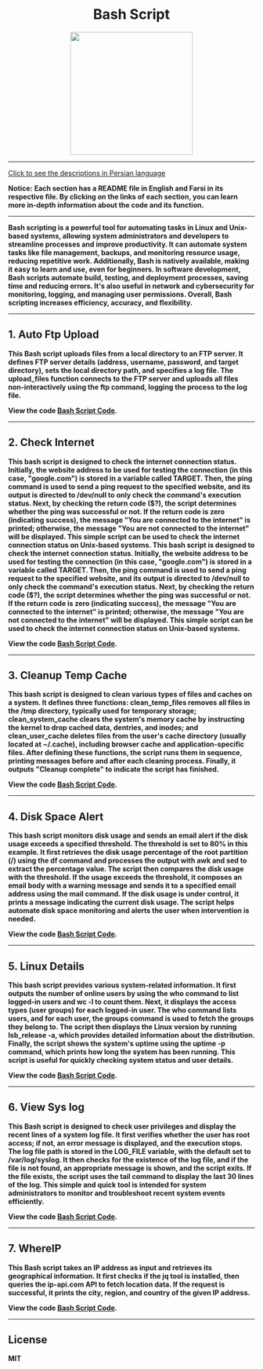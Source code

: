 <div align="center">

# Bash Script
<img src="https://cloud.githubusercontent.com/assets/2059754/24601246/753a7f36-1858-11e7-9d6b-7a0e64fb27f7.png" height="250px" width="250px">

</div>
<hr>

[Click to see the descriptions in Persian language](Persian.md)

<b>Notice:</b> <b>Each section has a README file in English and Farsi in its respective file. By clicking on the links of each section, you can learn more in-depth information about the code and its function.
<hr>
Bash scripting is a powerful tool for automating tasks in Linux and Unix-based systems, allowing system administrators and developers to streamline processes and improve productivity. It can automate system tasks like file management, backups, and monitoring resource usage, reducing repetitive work. Additionally, Bash is natively available, making it easy to learn and use, even for beginners. In software development, Bash scripts automate build, testing, and deployment processes, saving time and reducing errors. It's also useful in network and cybersecurity for monitoring, logging, and managing user permissions. Overall, Bash scripting increases efficiency, accuracy, and flexibility.
<hr>

## 1. Auto Ftp Upload
This Bash script uploads files from a local directory to an FTP server. It defines FTP server details (address, username, password, and target directory), sets the local directory path, and specifies a log file. The upload_files function connects to the FTP server and uploads all files non-interactively using the ftp command, logging the process to the log file.

View the code <b>[Bash Script Code](BashScript/AutoFtpUpload/AutoFtpUploadEnglish.sh)</b>.
<hr>

## 2. Check Internet
This bash script is designed to check the internet connection status. Initially, the website address to be used for testing the connection (in this case, "google.com") is stored in a variable called TARGET. Then, the ping command is used to send a ping request to the specified website, and its output is directed to /dev/null to only check the command's execution status. Next, by checking the return code ($?), the script determines whether the ping was successful or not. If the return code is zero (indicating success), the message "You are connected to the internet" is printed; otherwise, the message "You are not connected to the internet" will be displayed. This simple script can be used to check the internet connection status on Unix-based systems. This bash script is designed to check the internet connection status. Initially, the website address to be used for testing the connection (in this case, "google.com") is stored in a variable called TARGET. Then, the ping command is used to send a ping request to the specified website, and its output is directed to /dev/null to only check the command's execution status. Next, by checking the return code ($?), the script determines whether the ping was successful or not. If the return code is zero (indicating success), the message "You are connected to the internet" is printed; otherwise, the message "You are not connected to the internet" will be displayed. This simple script can be used to check the internet connection status on Unix-based systems.

View the code <b>[Bash Script Code](BashScript/CheckInternet/CheckInternetEnglish.sh)</b>.
<hr>

## 3. Cleanup Temp Cache
This bash script is designed to clean various types of files and caches on a system. It defines three functions: clean_temp_files removes all files in the /tmp directory, typically used for temporary storage; clean_system_cache clears the system's memory cache by instructing the kernel to drop cached data, dentries, and inodes; and clean_user_cache deletes files from the user's cache directory (usually located at ~/.cache), including browser cache and application-specific files. After defining these functions, the script runs them in sequence, printing messages before and after each cleaning process. Finally, it outputs "Cleanup complete" to indicate the script has finished.

View the code <b>[Bash Script Code](BashScript/CleanupTempCache/cleanupTempCacheEnglish.sh)</b>.
<hr>

## 4. Disk Space Alert
This bash script monitors disk usage and sends an email alert if the disk usage exceeds a specified threshold. The threshold is set to 80% in this example. It first retrieves the disk usage percentage of the root partition (/) using the df command and processes the output with awk and sed to extract the percentage value. The script then compares the disk usage with the threshold. If the usage exceeds the threshold, it composes an email body with a warning message and sends it to a specified email address using the mail command. If the disk usage is under control, it prints a message indicating the current disk usage. The script helps automate disk space monitoring and alerts the user when intervention is needed.

View the code <b>[Bash Script Code](BashScript/DiskSpaceAlert/DiskSpaceAlertEnglish.sh)</b>.
<hr>

## 5. Linux Details
This bash script provides various system-related information. It first outputs the number of online users by using the who command to list logged-in users and wc -l to count them. Next, it displays the access types (user groups) for each logged-in user. The who command lists users, and for each user, the groups command is used to fetch the groups they belong to. The script then displays the Linux version by running lsb_release -a, which provides detailed information about the distribution. Finally, the script shows the system's uptime using the uptime -p command, which prints how long the system has been running. This script is useful for quickly checking system status and user details.

View the code <b>[Bash Script Code](BashScript/LinuxDetails/LinuxDetailsEnglish.sh)</b>.
<hr>

## 6. View Sys log
This Bash script is designed to check user privileges and display the recent lines of a system log file. It first verifies whether the user has root access; if not, an error message is displayed, and the execution stops. The log file path is stored in the LOG_FILE variable, with the default set to /var/log/syslog. It then checks for the existence of the log file, and if the file is not found, an appropriate message is shown, and the script exits. If the file exists, the script uses the tail command to display the last 30 lines of the log. This simple and quick tool is intended for system administrators to monitor and troubleshoot recent system events efficiently.

View the code <b>[Bash Script Code](BashScript/ViewSyslog/ViewSyslogEnglish.sh)</b>.
<hr>

## 7. WhereIP
This Bash script takes an IP address as input and retrieves its geographical information. It first checks if the jq tool is installed, then queries the ip-api.com API to fetch location data. If the request is successful, it prints the city, region, and country of the given IP address.

View the code <b>[Bash Script Code](BashScript/whereIP/whereIPEnglish.sh)</b>.
<hr>

## License

MIT
